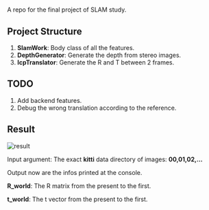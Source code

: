 #

A repo for the final project of SLAM study.  

## Project Structure

1. **SlamWork**: Body class of all the features.
2. **DepthGenerator**: Generate the depth from stereo images.  
3. **IcpTranslator**: Generate the R and T between 2 frames.



## TODO 

1. Add backend features.
2. Debug the wrong translation according to the reference.



## Result

![result](/home/t/slam_study/PA8_code/code/result.png)



Input argument: The exact **kitti** data directory of images: **00,01,02,...**

Output now are the infos printed at the console. 

**R_world**: The R matrix from the present to the first.

**t_world**: The t vector from the present to the first.

